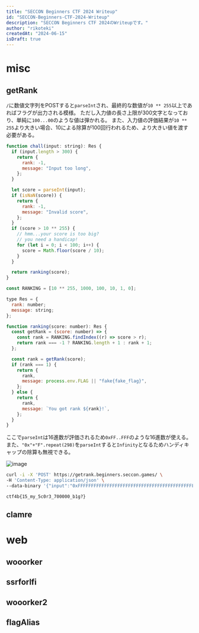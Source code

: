 ```yaml
---
title: "SECCON Beginners CTF 2024 Writeup"
id: "SECCON-Beginners-CTF-2024-Writeup"
description: "SECCON Beginners CTF 2024のWriteupです。"
author: "rikoteki"
createdAt: "2024-06-15"
isDraft: true
---
```


# misc
## getRank

`/`に数値文字列をPOSTすると`parseInt`され、最終的な数値が`10 ** 255`以上であればフラグが出力される模様。
ただし入力値の長さ上限が300文字となっており、単純に`100...00`のような値は弾かれる。
また、入力値の評価結果が`10 ** 255`より大きい場合、10による除算が100回行われるため、より大きい値を渡す必要がある。

```js
function chall(input: string): Res {
  if (input.length > 300) {
    return {
      rank: -1,
      message: "Input too long",
    };
  }

  let score = parseInt(input);
  if (isNaN(score)) {
    return {
      rank: -1,
      message: "Invalid score",
    };
  }
  if (score > 10 ** 255) {
    // hmm...your score is too big?
    // you need a handicap!
    for (let i = 0; i < 100; i++) {
      score = Math.floor(score / 10);
    }
  }

  return ranking(score);
}
```

```js
const RANKING = [10 ** 255, 1000, 100, 10, 1, 0];

type Res = {
  rank: number;
  message: string;
};

function ranking(score: number): Res {
  const getRank = (score: number) => {
    const rank = RANKING.findIndex((r) => score > r);
    return rank === -1 ? RANKING.length + 1 : rank + 1;
  };

  const rank = getRank(score);
  if (rank === 1) {
    return {
      rank,
      message: process.env.FLAG || "fake{fake_flag}",
    };
  } else {
    return {
      rank,
      message: `You got rank ${rank}!`,
    };
  }
}
```

ここで`parseInt`は16進数が評価されるため`0xFF..FFF`のような16進数が使える。
また、`"0x"+"F".repeat(298)`を`parseInt`すると`Infinity`となるためハンディキャップの除算も無視できる。

![image](https://github.com/r1k0t3k1/note/assets/57973603/a16e5e90-a210-49cb-81e7-cc0d88ec5dfa)

```bash
curl -i -X 'POST' https://getrank.beginners.seccon.games/ \
-H 'Content-Type: application/json' \
--data-binary '{"input":"0xFFFFFFFFFFFFFFFFFFFFFFFFFFFFFFFFFFFFFFFFFFFFFFFFFFFFFFFFFFFFFFFFFFFFFFFFFFFFFFFFFFFFFFFFFFFFFFFFFFFFFFFFFFFFFFFFFFFFFFFFFFFFFFFFFFFFFFFFFFFFFFFFFFFFFFFFFFFFFFFFFFFFFFFFFFFFFFFFFFFFFFFFFFFFFFFFFFFFFFFFFFFFFFFFFFFFFFFFFFFFFFFFFFFFFFFFFFFFFFFFFFFFFFFFFFFFFFFFFFFFFFFFFFFFFFFFFFFFFFFFFFFFFFFFFFFFFFFFFF"}'
```

```
ctf4b{15_my_5c0r3_700000_b1g?}
```

## clamre

# web
## wooorker
## ssrforlfi
## wooorker2
## flagAlias
